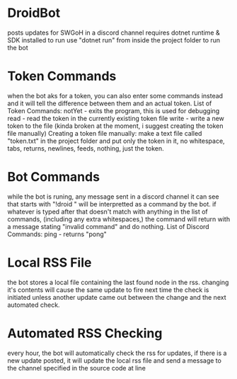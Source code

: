 # DroidBot
posts updates for SWGoH in a discord channel
requires dotnet runtime & SDK installed to run
use "dotnet run" from inside the project folder to run the bot
# Token Commands
when the bot aks for a token, you can also enter some commands instead and it will tell the difference between them and an actual token.
List of Token Commands:
notYet - exits the program, this is used for debugging
read - read the token in the currently existing token file
write - write a new token to the file (kinda broken at the moment, i suggest creating the token file manually)
Creating a token file manually: make a text file called "token.txt" in the project folder and put only the token in it, no whitespace, tabs, returns, newlines, feeds, nothing, just the token.
# Bot Commands
while the bot is runing, any message sent in a discord channel it can see that starts with "!droid " will be interpretted as a command by the bot. if whatever is typed after that doesn't match with anything in the list of commands, (including any extra whitespaces,) the command will return with a message stating "invalid command" and do nothing.
List of Discord Commands:
ping - returns "pong"

# Local RSS File
the bot stores a local file containing the last found node in the rss. changing it's contents will cause the same update to fire next time the check is initiated unless another update came out between the change and the next automated check.
# Automated RSS Checking
every hour, the bot will automatically check the rss for updates, if there is a new update posted, it will update the local rss file and send a message to the channel specified in the source code at line 
